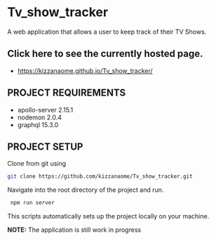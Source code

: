 # Tv_show_tracker
A web application that allows a user to keep track of their TV Shows.

## Click here to see the currently hosted page.
- https://kizzanaome.github.io/Tv_show_tracker/

## PROJECT REQUIREMENTS
- apollo-server 2.15.1
- nodemon 2.0.4
- graphql 15.3.0

## PROJECT SETUP

Clone from git using

```sh
git clone https://github.com/kizzanaome/Tv_show_tracker.git
```

Navigate into the root directory of the project and run.

```sh
 npm run server
```
This scripts automatically sets up the project locally on your machine.

**NOTE:** The application is still work in progress
